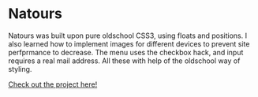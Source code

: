 # Natours

Natours was built upon pure oldschool CSS3, using floats and positions. I also learned how to implement images for different devices to prevent site perfprmance to decrease. The menu uses the checkbox hack, and input requires a real mail address. All these with help of the oldschool way of styling.

<a href="https://www.martinfjeld.github.io/Natours">Check out the project here!</a>
